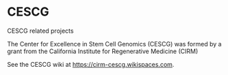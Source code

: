 # CESCG
CESCG related projects

The Center for Excellence in Stem Cell Genomics (CESCG) was formed by a grant from the California Institute for Regenerative Medicine (CIRM) 

See the CESCG wiki at https://cirm-cescg.wikispaces.com.
